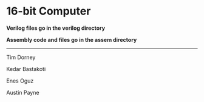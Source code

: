 # 16-bit Computer

**Verilog files go in the verilog directory**

**Assembly code and files go in the assem directory**

***

Tim Dorney

Kedar Bastakoti

Enes Oguz

Austin Payne

